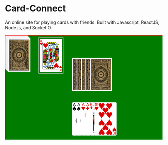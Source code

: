 # Card-Connect

An online site for playing cards with friends. Built with Javascript, ReactJS, Node.js, and SocketIO.

![Screenshot](https://github.com/SonnyCampbell/Card-Connect/blob/master/cardConnect.png?raw=true "Screenshot")
